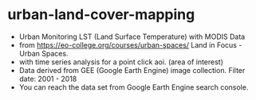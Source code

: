 # urban-land-cover-mapping
- Urban Monitoring LST (Land Surface Temperature) with MODIS Data
- from https://eo-college.org/courses/urban-spaces/ Land in Focus - Urban Spaces.
- with time series analysis for a point click aoi. (area of interest) 
- Data derived from  GEE (Google Earth Engine) image collection. Filter date: 2001 - 2018
- You can reach the data set from Google Earth Engine search console. 
